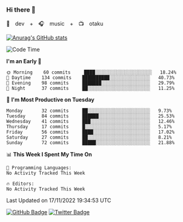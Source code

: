 ### Hi there 👋

🚀　dev　+　🎧　music　+　📺　otaku


[![Anurag's GitHub stats](https://github-readme-stats.vercel.app/api?username=koheitasaka&count_private=true&show_icons=true&theme=monokai)](https://github.com/koheitasaka/github-readme-stats)

<!--START_SECTION:waka-->
![Code Time](http://img.shields.io/badge/Code%20Time-1%2C161%20hrs%2023%20mins-blue)

**I'm an Early 🐤** 

```text
🌞 Morning    60 commits     ████░░░░░░░░░░░░░░░░░░░░░   18.24% 
🌆 Daytime    134 commits    ██████████░░░░░░░░░░░░░░░   40.73% 
🌃 Evening    98 commits     ███████░░░░░░░░░░░░░░░░░░   29.79% 
🌙 Night      37 commits     ██░░░░░░░░░░░░░░░░░░░░░░░   11.25%

```
📅 **I'm Most Productive on Tuesday** 

```text
Monday       32 commits     ██░░░░░░░░░░░░░░░░░░░░░░░   9.73% 
Tuesday      84 commits     ██████░░░░░░░░░░░░░░░░░░░   25.53% 
Wednesday    41 commits     ███░░░░░░░░░░░░░░░░░░░░░░   12.46% 
Thursday     17 commits     █░░░░░░░░░░░░░░░░░░░░░░░░   5.17% 
Friday       56 commits     ████░░░░░░░░░░░░░░░░░░░░░   17.02% 
Saturday     27 commits     ██░░░░░░░░░░░░░░░░░░░░░░░   8.21% 
Sunday       72 commits     █████░░░░░░░░░░░░░░░░░░░░   21.88%

```


📊 **This Week I Spent My Time On** 

```text
💬 Programming Languages: 
No Activity Tracked This Week

🔥 Editors: 
No Activity Tracked This Week

```


 Last Updated on 17/11/2022 19:34:53 UTC
<!--END_SECTION:waka-->

[![GitHub Badge](https://img.shields.io/badge/GitHub-100000?style=for-the-badge&logo=github&logoColor=white)](https://github.com/koheitasaka)
[![Twitter Badge](https://img.shields.io/badge/Twitter-1DA1F2?style=for-the-badge&logo=twitter&logoColor=white)](https://twitter.com/sleep_asleep_)
